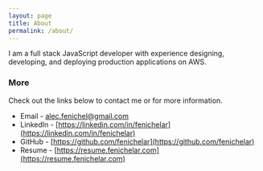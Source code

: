 ```yaml
---
layout: page
title: About
permalink: /about/
---
```


I am a full stack JavaScript developer with experience designing, developing, and deploying production applications on AWS.

### More

Check out the links below to contact me or for more information.

* Email - [alec.fenichel@gmail.com](mailto:alec.fenichel@gmail.com)
* LinkedIn - [https://linkedin.com/in/fenichelar](https://linkedin.com/in/fenichelar)
* GitHub - [https://github.com/fenichelar](https://github.com/fenichelar)
* Resume - [https://resume.fenichelar.com](https://resume.fenichelar.com)
